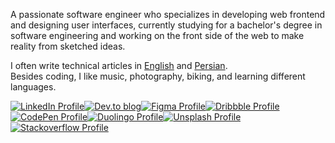 A passionate software engineer who specializes in developing web frontend and designing user interfaces, currently studying for a bachelor's degree in software engineering and working on the front side of the web to make reality from sketched ideas.    

I often write technical articles in [English](https://dev.to/amir2mi) and [Persian](https://virgool.io/@amir2mi).   
Besides coding, I like music, photography, biking, and learning different languages.

<div target="_black" style="display: flex; flex-wrap: wrap">
  <a href="https://linkedin.com/in/amir2mi">
    <img alt="LinkedIn Profile" src="https://img.shields.io/badge/linkedin-%23212121.svg?style=for-the-badge&logo=linkedin&logoColor=white"/>
  </a>
  <a target="_black" href="https://dev.to/amir2mi">
    <img alt="Dev.to blog" src="https://img.shields.io/badge/dev.to-212121?style=for-the-badge&logo=dev.to&logoColor=white"/>
  </a>
  <a target="_black" href="https://www.figma.com/@amir2mi">
    <img alt="Figma Profile" src="https://img.shields.io/badge/figma-%23212121.svg?style=for-the-badge&logo=figma&logoColor=white"/>
  </a>
  <a target="_black" href="https://dribbble.com/amir2mi">
    <img alt="Dribbble Profile" src="https://img.shields.io/badge/Dribbble-212121?style=for-the-badge&logo=dribbble&logoColor=white"/>
  </a>
  <a target="_black" href="https://codepen.io/amirmp3">
    <img alt="CodePen Profile" src="https://img.shields.io/badge/Codepen-212121?style=for-the-badge&logo=codepen&logoColor=white"/>
  </a>
  <a target="_black" href="https://www.duolingo.com/profile/Amir2mi">
    <img alt="Duolingo Profile" src="https://img.shields.io/badge/Duolingo-%23212121.svg?style=for-the-badge&logo=Duolingo&logoColor=white"/>
  </a>
  <a target="_black" href="https://unsplash.com/@amir2mi">
    <img alt="Unsplash Profile" src="https://img.shields.io/badge/Unsplash-%23212121.svg?style=for-the-badge&logo=Unsplash&logoColor=white"/>
  </a>
  <a target="_black" href="https://stackoverflow.com/users/15172167/amir2mi">
    <img alt="Stackoverflow Profile" src="https://img.shields.io/badge/Stackoverflow-%23212121.svg?style=for-the-badge&logo=Stackoverflow&logoColor=white"/>
  </a>
</div>

